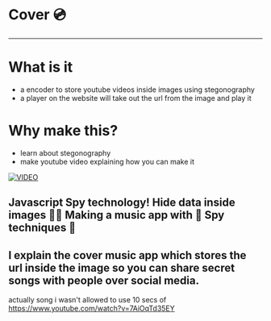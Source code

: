# Cover 💿
---

# What is it 
- a encoder to store youtube videos inside images using stegonography
- a player on the website will take out the url from the image and play it

# Why make this?

- learn about stegonography
- make youtube video explaining how you can make it


[![VIDEO](https://img.youtube.com/vi/hBixGO6Kxtk/0.jpg)](https://www.youtube.com/watch?v=hBixGO6Kxtk)

Javascript Spy technology!  Hide data inside images 👨‍💻 Making a music app with 🙊 Spy techniques 🙊
--------------------------------------------------------------------
I explain the cover music app which stores the url inside the image so you can share secret songs with people over social media.
--------------------------------------------------------------------
actually song i wasn't allowed to use 10 secs of
https://www.youtube.com/watch?v=7AiOqTd35EY
